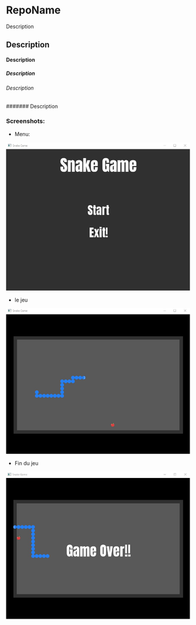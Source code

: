 # RepoName
Description
## Description

#### Description
##### Description
###### Description
####### Description

### Screenshots:
- Menu:

![image](Images/sc1.jpg)
- le jeu

![image](Images/sc2.jpg)
- Fin du jeu

![image](Images/sc3.jpg)
